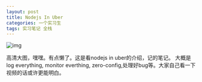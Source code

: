 ```yaml
---
layout: post
title: Nodejs In Uber 
categories: 一个实习生
tags: 实习笔记 全栈
---
```


![img](https://img.iami.xyz/images/nodejsuber.jpg)

高清大图，嘿嘿。有点懒了。这是看nodejs in uber的介绍，记的笔记。
大概是log everything, monitor everthing, zero-config,处理好bug等。大家自己看一下视频的话或许更能明白。 
